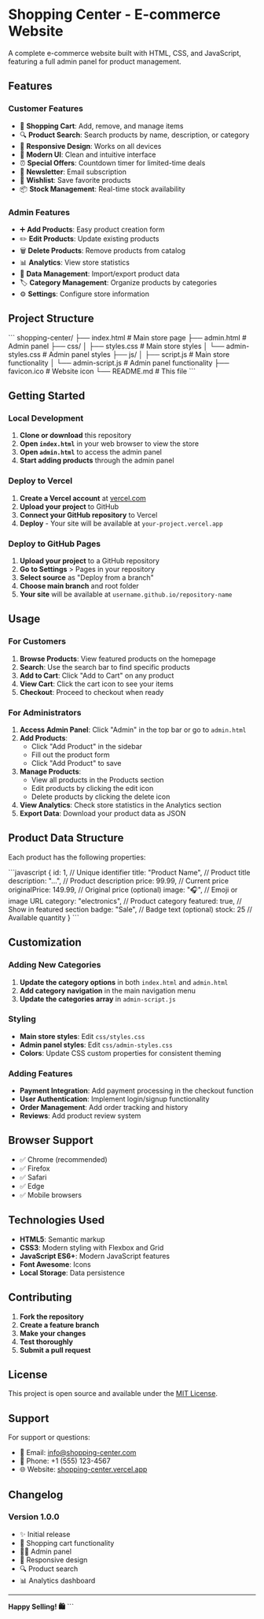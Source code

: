 # Shopping Center - E-commerce Website

A complete e-commerce website built with HTML, CSS, and JavaScript, featuring a full admin panel for product management.

## Features

### Customer Features
- 🛒 **Shopping Cart**: Add, remove, and manage items
- 🔍 **Product Search**: Search products by name, description, or category
- 📱 **Responsive Design**: Works on all devices
- 🎨 **Modern UI**: Clean and intuitive interface
- ⏰ **Special Offers**: Countdown timer for limited-time deals
- 📧 **Newsletter**: Email subscription
- 💝 **Wishlist**: Save favorite products
- 📦 **Stock Management**: Real-time stock availability

### Admin Features
- ➕ **Add Products**: Easy product creation form
- ✏️ **Edit Products**: Update existing products
- 🗑️ **Delete Products**: Remove products from catalog
- 📊 **Analytics**: View store statistics
- 📁 **Data Management**: Import/export product data
- 🏷️ **Category Management**: Organize products by categories
- ⚙️ **Settings**: Configure store information

## Project Structure

\`\`\`
shopping-center/
├── index.html              # Main store page
├── admin.html              # Admin panel
├── css/
│   ├── styles.css          # Main store styles
│   └── admin-styles.css    # Admin panel styles
├── js/
│   ├── script.js           # Main store functionality
│   └── admin-script.js     # Admin panel functionality
├── favicon.ico             # Website icon
└── README.md              # This file
\`\`\`

## Getting Started

### Local Development

1. **Clone or download** this repository
2. **Open `index.html`** in your web browser to view the store
3. **Open `admin.html`** to access the admin panel
4. **Start adding products** through the admin panel

### Deploy to Vercel

1. **Create a Vercel account** at [vercel.com](https://vercel.com)
2. **Upload your project** to GitHub
3. **Connect your GitHub repository** to Vercel
4. **Deploy** - Your site will be available at `your-project.vercel.app`

### Deploy to GitHub Pages

1. **Upload your project** to a GitHub repository
2. **Go to Settings** > Pages in your repository
3. **Select source** as "Deploy from a branch"
4. **Choose main branch** and root folder
5. **Your site** will be available at `username.github.io/repository-name`

## Usage

### For Customers

1. **Browse Products**: View featured products on the homepage
2. **Search**: Use the search bar to find specific products
3. **Add to Cart**: Click "Add to Cart" on any product
4. **View Cart**: Click the cart icon to see your items
5. **Checkout**: Proceed to checkout when ready

### For Administrators

1. **Access Admin Panel**: Click "Admin" in the top bar or go to `admin.html`
2. **Add Products**: 
   - Click "Add Product" in the sidebar
   - Fill out the product form
   - Click "Add Product" to save
3. **Manage Products**:
   - View all products in the Products section
   - Edit products by clicking the edit icon
   - Delete products by clicking the delete icon
4. **View Analytics**: Check store statistics in the Analytics section
5. **Export Data**: Download your product data as JSON

## Product Data Structure

Each product has the following properties:

\`\`\`javascript
{
    id: 1,                    // Unique identifier
    title: "Product Name",    // Product title
    description: "...",       // Product description
    price: 99.99,            // Current price
    originalPrice: 149.99,   // Original price (optional)
    image: "🎧",             // Emoji or image URL
    category: "electronics", // Product category
    featured: true,          // Show in featured section
    badge: "Sale",           // Badge text (optional)
    stock: 25                // Available quantity
}
\`\`\`

## Customization

### Adding New Categories

1. **Update the category options** in both `index.html` and `admin.html`
2. **Add category navigation** in the main navigation menu
3. **Update the categories array** in `admin-script.js`

### Styling

- **Main store styles**: Edit `css/styles.css`
- **Admin panel styles**: Edit `css/admin-styles.css`
- **Colors**: Update CSS custom properties for consistent theming

### Adding Features

- **Payment Integration**: Add payment processing in the checkout function
- **User Authentication**: Implement login/signup functionality
- **Order Management**: Add order tracking and history
- **Reviews**: Add product review system

## Browser Support

- ✅ Chrome (recommended)
- ✅ Firefox
- ✅ Safari
- ✅ Edge
- ✅ Mobile browsers

## Technologies Used

- **HTML5**: Semantic markup
- **CSS3**: Modern styling with Flexbox and Grid
- **JavaScript ES6+**: Modern JavaScript features
- **Font Awesome**: Icons
- **Local Storage**: Data persistence

## Contributing

1. **Fork the repository**
2. **Create a feature branch**
3. **Make your changes**
4. **Test thoroughly**
5. **Submit a pull request**

## License

This project is open source and available under the [MIT License](LICENSE).

## Support

For support or questions:
- 📧 Email: info@shopping-center.com
- 📱 Phone: +1 (555) 123-4567
- 🌐 Website: [shopping-center.vercel.app](https://shopping-center.vercel.app)

## Changelog

### Version 1.0.0
- ✨ Initial release
- 🛒 Shopping cart functionality
- 👨‍💼 Admin panel
- 📱 Responsive design
- 🔍 Product search
- 📊 Analytics dashboard

---

**Happy Selling! 🛍️**
\`\`\`
